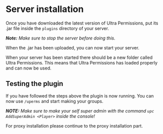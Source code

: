 # Server installation
Once you have downloaded the latest version of Ultra Permissions, put its .jar file inside the `plugins` directory of your server.
<br>

***Note:*** *Make sure to stop the server before doing this.*
<br>

When the .jar has been uploaded, you can now start your server.
<br>

When your server has been started there should be a new folder called Ultra Permissions. This means that Ultra Permissions has loaded properly and can now be used.
<br>

## Testing the plugin
If you have followed the steps above the plugin is now running. 
You can now use `/uperms` and start making your groups.
<br>

***NOTE:*** *Make sure to make your self super admin with the command `upc AddSuperAdmin <Player>` inside the console!*
<br>

For proxy installation please continue to the proxy installation part.
